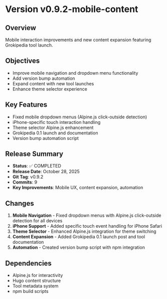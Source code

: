 # Version v0.9.2-mobile-content

## Overview

Mobile interaction improvements and new content expansion featuring Grokipedia
tool launch.

## Objectives

- Improve mobile navigation and dropdown menu functionality
- Add version bump automation
- Expand content with new tool launches
- Enhance theme selector experience

## Key Features

- Fixed mobile dropdown menus (Alpine.js click-outside detection)
- iPhone-specific touch interaction handling
- Theme selector Alpine.js enhancement
- Grokipedia 0.1 launch and documentation
- Version bump automation script

## Release Summary

- **Status**: ✅ COMPLETED
- **Release Date**: October 28, 2025
- **Git Tag**: v0.9.2
- **Commits**: 9
- **Key Improvements**: Mobile UX, content expansion, automation

## Changes

1. **Mobile Navigation** - Fixed dropdown menus with Alpine.js click-outside
   detection for all devices
2. **iPhone Support** - Added specific touch event handling for iPhone Safari
3. **Theme Selector** - Enhanced Alpine.js integration for theme switching
4. **Content Expansion** - Added Grokipedia 0.1 launch post and tool
   documentation
5. **Automation** - Created version bump script with npm integration

## Dependencies

- Alpine.js for interactivity
- Hugo content structure
- Tool metadata system
- npm build scripts
